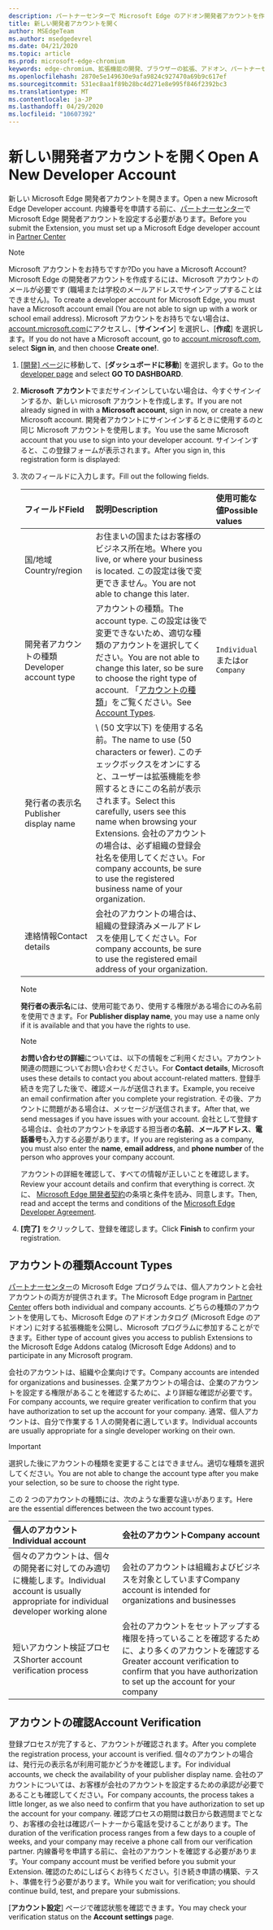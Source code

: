 ```yaml
---
description: パートナーセンターで Microsoft Edge のアドオン開発者アカウントを作成する手順。
title: 新しい開発者アカウントを開く
author: MSEdgeTeam
ms.author: msedgedevrel
ms.date: 04/21/2020
ms.topic: article
ms.prod: microsoft-edge-chromium
keywords: edge-chromium、拡張機能の開発、ブラウザーの拡張、アドオン、パートナーセンター、開発者
ms.openlocfilehash: 2870e5e149630e9afa9824c927470a69b9c617ef
ms.sourcegitcommit: 531ec8aa1f89b28bc4d271e8e995f846f2392bc3
ms.translationtype: MT
ms.contentlocale: ja-JP
ms.lasthandoff: 04/29/2020
ms.locfileid: "10607392"
---
```

# <span data-ttu-id="386d0-104">新しい開発者アカウントを開く</span><span class="sxs-lookup"><span data-stu-id="386d0-104">Open A New Developer Account</span></span>  

<span data-ttu-id="386d0-105">新しい Microsoft Edge 開発者アカウントを開きます。</span><span class="sxs-lookup"><span data-stu-id="386d0-105">Open a new Microsoft Edge Developer account.</span></span>  <span data-ttu-id="386d0-106">内線番号を申請する前に、[パートナーセンター][MicrosoftPartnerCenter]で Microsoft Edge 開発者アカウントを設定する必要があります。</span><span class="sxs-lookup"><span data-stu-id="386d0-106">Before you submit the Extension, you must set up a Microsoft Edge developer account in [Partner Center][MicrosoftPartnerCenter]</span></span>  

> [!NOTE]
> <span data-ttu-id="386d0-107">Microsoft アカウントをお持ちですか?</span><span class="sxs-lookup"><span data-stu-id="386d0-107">Do you have a Microsoft Account?</span></span>  <span data-ttu-id="386d0-108">Microsoft Edge の開発者アカウントを作成するには、Microsoft アカウントのメールが必要です (職場または学校のメールアドレスでサインアップすることはできません)。</span><span class="sxs-lookup"><span data-stu-id="386d0-108">To create a developer account for Microsoft Edge, you must have a Microsoft account email \(You are not able to sign up with a work or school email address\).</span></span>  <span data-ttu-id="386d0-109">Microsoft アカウントをお持ちでない場合は、 [account.microsoft.com][MicrosoftAccount]にアクセスし、[**サインイン**] を選択し、[**作成**] を選択します。</span><span class="sxs-lookup"><span data-stu-id="386d0-109">If you do not have a Microsoft account, go to [account.microsoft.com][MicrosoftAccount], select **Sign in**, and then choose **Create one!**.</span></span>  

1.  <span data-ttu-id="386d0-110">[[開発] ページ][MicrosoftPartnerCenter]に移動して、[**ダッシュボードに移動**] を選択します。</span><span class="sxs-lookup"><span data-stu-id="386d0-110">Go to the [developer page][MicrosoftPartnerCenter] and select **GO TO DASHBOARD**.</span></span>  
1.  <span data-ttu-id="386d0-111">**Microsoft アカウント**でまだサインインしていない場合は、今すぐサインインするか、新しい microsoft アカウントを作成します。</span><span class="sxs-lookup"><span data-stu-id="386d0-111">If you are not already signed in with a **Microsoft account**, sign in now, or create a new Microsoft account.</span></span>  <span data-ttu-id="386d0-112">開発者アカウントにサインインするときに使用するのと同じ Microsoft アカウントを使用します。</span><span class="sxs-lookup"><span data-stu-id="386d0-112">You use the same Microsoft account that you use to sign into your developer account.</span></span>  <span data-ttu-id="386d0-113">サインインすると、この登録フォームが表示されます。</span><span class="sxs-lookup"><span data-stu-id="386d0-113">After you sign in, this registration form is displayed:</span></span>  
    
1.  <span data-ttu-id="386d0-114">次のフィールドに入力します。</span><span class="sxs-lookup"><span data-stu-id="386d0-114">Fill out the following fields.</span></span>  
    
    | <span data-ttu-id="386d0-115">フィールド</span><span class="sxs-lookup"><span data-stu-id="386d0-115">Field</span></span> | <span data-ttu-id="386d0-116">説明</span><span class="sxs-lookup"><span data-stu-id="386d0-116">Description</span></span> | <span data-ttu-id="386d0-117">使用可能な値</span><span class="sxs-lookup"><span data-stu-id="386d0-117">Possible values</span></span> |  
    |:--- |:--- |:--- |  
    | <span data-ttu-id="386d0-118">国/地域</span><span class="sxs-lookup"><span data-stu-id="386d0-118">Country/region</span></span> | <span data-ttu-id="386d0-119">お住まいの国またはお客様のビジネス所在地。</span><span class="sxs-lookup"><span data-stu-id="386d0-119">Where you live, or where your business is located.</span></span>  <span data-ttu-id="386d0-120">この設定は後で変更できません。</span><span class="sxs-lookup"><span data-stu-id="386d0-120">You are not able to change this later.</span></span> |  |  
    | <span data-ttu-id="386d0-121">開発者アカウントの種類</span><span class="sxs-lookup"><span data-stu-id="386d0-121">Developer account type</span></span> | <span data-ttu-id="386d0-122">アカウントの種類。</span><span class="sxs-lookup"><span data-stu-id="386d0-122">The account type.</span></span>  <span data-ttu-id="386d0-123">この設定は後で変更できないため、適切な種類のアカウントを選択してください。</span><span class="sxs-lookup"><span data-stu-id="386d0-123">You are not able to change this later, so be sure to choose the right type of account.</span></span>  <span data-ttu-id="386d0-124">「[アカウントの種類](#account-types)」をご覧ください。</span><span class="sxs-lookup"><span data-stu-id="386d0-124">See [Account Types](#account-types).</span></span> | `Individual` <span data-ttu-id="386d0-125">または</span><span class="sxs-lookup"><span data-stu-id="386d0-125">or</span></span> `Company` |  
    | <span data-ttu-id="386d0-126">発行者の表示名</span><span class="sxs-lookup"><span data-stu-id="386d0-126">Publisher display name</span></span> | <span data-ttu-id="386d0-127">\ (50 文字以下) を使用する名前。</span><span class="sxs-lookup"><span data-stu-id="386d0-127">The name to use \(50 characters or fewer\).</span></span>  <span data-ttu-id="386d0-128">このチェックボックスをオンにすると、ユーザーは拡張機能を参照するときにこの名前が表示されます。</span><span class="sxs-lookup"><span data-stu-id="386d0-128">Select this carefully, users see this name when browsing your Extensions.</span></span>  <span data-ttu-id="386d0-129">会社のアカウントの場合は、必ず組織の登録会社名を使用してください。</span><span class="sxs-lookup"><span data-stu-id="386d0-129">For company accounts, be sure to use the registered business name of your organization.</span></span> |  |  
    | <span data-ttu-id="386d0-130">連絡情報</span><span class="sxs-lookup"><span data-stu-id="386d0-130">Contact details</span></span> | <span data-ttu-id="386d0-131">会社のアカウントの場合は、組織の登録済みメールアドレスを使用してください。</span><span class="sxs-lookup"><span data-stu-id="386d0-131">For company accounts, be sure to use the registered email address of your organization.</span></span> |  |  
    
    > [!NOTE]
    > <span data-ttu-id="386d0-132">**発行者の表示名**には、使用可能であり、使用する権限がある場合にのみ名前を使用できます。</span><span class="sxs-lookup"><span data-stu-id="386d0-132">For **Publisher display name**, you may use a name only if it is available and that you have the rights to use.</span></span>  
    
    > [!NOTE]
    > <span data-ttu-id="386d0-133">**お問い合わせの詳細**については、以下の情報をご利用ください。アカウント関連の問題についてお問い合わせください。</span><span class="sxs-lookup"><span data-stu-id="386d0-133">For **Contact details**, Microsoft uses these details to contact you about account-related matters.</span></span>  <span data-ttu-id="386d0-134">登録手続きを完了した後で、確認メールが送信されます。</span><span class="sxs-lookup"><span data-stu-id="386d0-134">Example, you receive an email confirmation after you complete your registration.</span></span>  <span data-ttu-id="386d0-135">その後、アカウントに問題がある場合は、メッセージが送信されます。</span><span class="sxs-lookup"><span data-stu-id="386d0-135">After that, we send messages if you have issues with your account.</span></span>  <span data-ttu-id="386d0-136">会社として登録する場合は、会社のアカウントを承認する担当者の**名前**、**メールアドレス**、**電話番号**も入力する必要があります。</span><span class="sxs-lookup"><span data-stu-id="386d0-136">If you are registering as a company, you must also enter the **name**, **email address**, and **phone number** of the person who approves your company account.</span></span>  
    
    <span data-ttu-id="386d0-137">アカウントの詳細を確認して、すべての情報が正しいことを確認します。</span><span class="sxs-lookup"><span data-stu-id="386d0-137">Review your account details and confirm that everything is correct.</span></span>  <span data-ttu-id="386d0-138">次に、 [Microsoft Edge 開発者契約][MicrosoftAppDeveloperAgreement]の条項と条件を読み、同意します。</span><span class="sxs-lookup"><span data-stu-id="386d0-138">Then, read and accept the terms and conditions of the [Microsoft Edge Developer Agreement][MicrosoftAppDeveloperAgreement].</span></span>  
    
1.  <span data-ttu-id="386d0-139">**[完了]** をクリックして、登録を確認します。</span><span class="sxs-lookup"><span data-stu-id="386d0-139">Click **Finish** to confirm your registration.</span></span>  

## <span data-ttu-id="386d0-140">アカウントの種類</span><span class="sxs-lookup"><span data-stu-id="386d0-140">Account Types</span></span>  

<span data-ttu-id="386d0-141">[パートナーセンター][MicrosoftPartnerCenter]の Microsoft Edge プログラムでは、個人アカウントと会社アカウントの両方が提供されます。</span><span class="sxs-lookup"><span data-stu-id="386d0-141">The Microsoft Edge program in [Partner Center][MicrosoftPartnerCenter] offers both individual and company accounts.</span></span>  <span data-ttu-id="386d0-142">どちらの種類のアカウントを使用しても、Microsoft Edge のアドオンカタログ (Microsoft Edge のアドオン) に対する拡張機能を公開し、Microsoft プログラムに参加することができます。</span><span class="sxs-lookup"><span data-stu-id="386d0-142">Either type of account gives you access to publish Extensions to the Microsoft Edge Addons catalog \(Microsoft Edge Addons\) and to participate in any Microsoft program.</span></span>  

<span data-ttu-id="386d0-143">会社のアカウントは、組織や企業向けです。</span><span class="sxs-lookup"><span data-stu-id="386d0-143">Company accounts are intended for organizations and businesses.</span></span>  <span data-ttu-id="386d0-144">企業アカウントの場合は、企業のアカウントを設定する権限があることを確認するために、より詳細な確認が必要です。</span><span class="sxs-lookup"><span data-stu-id="386d0-144">For company accounts, we require greater verification to confirm that you have authorization to set up the account for your company.</span></span>  <span data-ttu-id="386d0-145">通常、個人アカウントは、自分で作業する 1 人の開発者に適しています。</span><span class="sxs-lookup"><span data-stu-id="386d0-145">Individual accounts are usually appropriate for a single developer working on their own.</span></span>  

> [!IMPORTANT]
> <span data-ttu-id="386d0-146">選択した後にアカウントの種類を変更することはできません。適切な種類を選択してください。</span><span class="sxs-lookup"><span data-stu-id="386d0-146">You are not able to change the account type after you make your selection, so be sure to choose the right type.</span></span>  

<span data-ttu-id="386d0-147">この 2 つのアカウントの種類には、次のような重要な違いがあります。</span><span class="sxs-lookup"><span data-stu-id="386d0-147">Here are the essential differences between the two account types.</span></span>  

| <span data-ttu-id="386d0-148">個人のアカウント</span><span class="sxs-lookup"><span data-stu-id="386d0-148">Individual account</span></span> | <span data-ttu-id="386d0-149">会社のアカウント</span><span class="sxs-lookup"><span data-stu-id="386d0-149">Company account</span></span> |  
|:--- |:--- |  
| <span data-ttu-id="386d0-150">個々のアカウントは、個々の開発者に対してのみ適切に機能します。</span><span class="sxs-lookup"><span data-stu-id="386d0-150">Individual account is usually appropriate for individual developer working alone</span></span> | <span data-ttu-id="386d0-151">会社のアカウントは組織およびビジネスを対象としています</span><span class="sxs-lookup"><span data-stu-id="386d0-151">Company account is intended for organizations and businesses</span></span> |  
| <span data-ttu-id="386d0-152">短いアカウント検証プロセス</span><span class="sxs-lookup"><span data-stu-id="386d0-152">Shorter account verification process</span></span> | <span data-ttu-id="386d0-153">会社のアカウントをセットアップする権限を持っていることを確認するために、より多くのアカウントを確認する</span><span class="sxs-lookup"><span data-stu-id="386d0-153">Greater account verification to confirm that you have authorization to set up the account for your company</span></span> |  

## <span data-ttu-id="386d0-154">アカウントの確認</span><span class="sxs-lookup"><span data-stu-id="386d0-154">Account Verification</span></span>  

<span data-ttu-id="386d0-155">登録プロセスが完了すると、アカウントが確認されます。</span><span class="sxs-lookup"><span data-stu-id="386d0-155">After you complete the registration process, your account is verified.</span></span>  <span data-ttu-id="386d0-156">個々のアカウントの場合は、発行元の表示名が利用可能かどうかを確認します。</span><span class="sxs-lookup"><span data-stu-id="386d0-156">For individual accounts, we check the availability of your publisher display name.</span></span>  <span data-ttu-id="386d0-157">会社のアカウントについては、お客様が会社のアカウントを設定するための承認が必要であることも確認してください。</span><span class="sxs-lookup"><span data-stu-id="386d0-157">For company accounts, the process takes a little longer, as we also need to confirm that you have authorization to set up the account for your company.</span></span>  <span data-ttu-id="386d0-158">確認プロセスの期間は数日から数週間までとなり、お客様の会社は確認パートナーから電話を受けることがあります。</span><span class="sxs-lookup"><span data-stu-id="386d0-158">The duration of the verification process ranges from a few days to a couple of weeks, and your company may receive a phone call from our verification partner.</span></span>  <span data-ttu-id="386d0-159">内線番号を申請する前に、会社のアカウントを確認する必要があります。</span><span class="sxs-lookup"><span data-stu-id="386d0-159">Your company account must be verified before you submit your Extension.</span></span>  <span data-ttu-id="386d0-160">確認のためにしばらくお待ちください。引き続き申請の構築、テスト、準備を行う必要があります。</span><span class="sxs-lookup"><span data-stu-id="386d0-160">While you wait for verification; you should continue build, test, and prepare your submissions.</span></span>  

<span data-ttu-id="386d0-161">[**アカウント設定**] ページで確認状態を確認できます。</span><span class="sxs-lookup"><span data-stu-id="386d0-161">You may check your verification status on the **Account settings** page.</span></span>  

<!-- image links -->  

<!-- links -->  

[MicrosoftAppDeveloperAgreement]: /legal/windows/agreements/app-developer-agreement "アプリ開発者契約 |Microsoft ドキュメント"  

[MicrosoftAccount]: https://account.microsoft.com/account/Account "Microsoft アカウント"  

[MicrosoftPartnerCenter]: https://partner.microsoft.com/dashboard/microsoftedge/public/login?ref=dd "パートナーセンター"  

